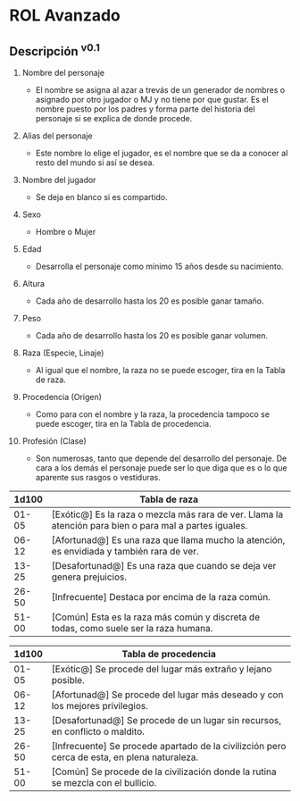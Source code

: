 # ROL Avanzado
## Descripción <sup>v0.1</sup>

1. Nombre del personaje
	- El nombre se asigna al azar a trevás de un generador de nombres o asignado por otro jugador o MJ y no tiene por que gustar. Es el nombre puesto por los padres y forma parte del historia del personaje si se explica de donde procede.

1. Alias del personaje
	- Este nombre lo elige el jugador, es el nombre que se da a conocer al resto del mundo si así se desea.

1. Nombre del jugador
	- Se deja en blanco si es compartido.

1. Sexo
	- Hombre o Mujer

1. Edad
	- Desarrolla el personaje como mínimo 15 años desde su nacimiento.

1. Altura
	- Cada año de desarrollo hasta los 20 es posible ganar tamaño.

1. Peso
	- Cada año de desarrollo hasta los 20 es posible ganar volumen.

1. Raza (Especie, Linaje)
	- Al igual que el nombre, la raza no se puede escoger, tira en la Tabla de raza.

1. Procedencia (Origen)
	- Como para con el nombre y la raza, la procedencia tampoco se puede escoger, tira en la Tabla de procedencia.

1. Profesión (Clase)
	- Son numerosas, tanto que depende del desarrollo del personaje. De cara a los demás el personaje puede ser lo que diga que es o lo que aparente sus rasgos o vestiduras.

| 1d100 | Tabla de raza |
| ----- | ----- |
| 01-05 | [Exótic@] Es la raza o mezcla más rara de ver. Llama la atención para bien o para mal a partes iguales. |
| 06-12 | [Afortunad@] Es una raza que llama mucho la atención, es envidiada y también rara de ver. |
| 13-25 | [Desafortunad@] Es una raza que cuando se deja ver genera prejuicios. |
| 26-50 | [Infrecuente] Destaca por encima de la raza común. |
| 51-00 | [Común] Esta es la raza más común y discreta de todas, como suele ser la raza humana. |

| 1d100 | Tabla de procedencia |
| ----- | ----- |
| 01-05 | [Exótic@] Se procede del lugar más extraño y lejano posible. |
| 06-12 | [Afortunad@] Se procede del lugar más deseado y con los mejores privilegios. |
| 13-25 | [Desafortunad@] Se procede de un lugar sin recursos, en conflicto o maldito. |
| 26-50 | [Infrecuente] Se procede apartado de la civilizción pero cerca de esta, en plena naturaleza. |
| 51-00 | [Común] Se procede de la civilización donde la rutina se mezcla con el bullicio. |
